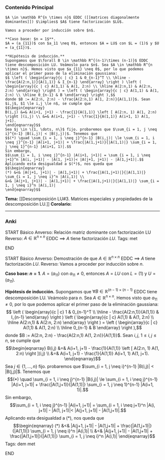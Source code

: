 ### Contenido Principal

```ad-theorem
$A \in \mathbb R^{n \times n}$ EDDC ([[matrices diagonalmente dominantes]]) $\implies$ $A$ tiene factorización $LU$.
```

```ad-proof
Vamos a proceder por inducción sobre $n$.

**Caso base: $n = 1$**. 
$A = (a_{11})$ con $a_11 \neq 0$, entonces $A = LU$ con $L = (1)$ y $U = (a_{11})$. 

**Hipótesis de inducción.**
Supongamos que $\forall B \in \mathbb R^{(n-1)\times (n-1)}$ EDDC tiene descomposición LU. Veámoslo para $n$. Sea $A \in \mathbb R^{n \times n}$. Hemos visto que $a_{11} \neq 0$, por lo que podemos aplicar el primer paso de la eliminación gaussiana:
$$ \left ( \begin{array}{c | c} 1 & 0_{n-1}^T \\ \hline - \frac{A(2:n,1)}{A(1,1)} & I_{n-1} \end{array} \right ) \left ( \begin{array}{c | c} A(1,1) & A(1, 2:n) \\ \hline A(2:n,1) & A(2:n, 2:n) \end{array} \right ) = \left ( \begin{array}{c | c} A(1,1) & A(1, 2:n) \\ \hline 0_{n-1} & B \end{array} \right ),$$
donde $B := A(2:n, 2:n) - \frac{A(2:n,1) A(1, 2:n)}{A(1,1)}$. Sean $i,j$, $1 \le i,j \le n$, se cumple que
$$\begin{eqnarray}
B(i,j) &=& A(i+1, j+1) - \frac{1}{A(1,1)} \left [ A(2:n, 1) A(1, 2:n) \right ](i,j) \\ &=& A(i+1, j+1) - \frac{1}{A(1,1)} A(i+1, 1) A(1, j+1).
\end{eqnarray}$$
Sea $j \in \{1, \dots, n\}$ fijo. probaremos que $\sum_{i = 1, j \neq i}^{n-1} |B(i,j)| < |B(j,j)|$. Tenemos que
$$(*) \quad \sum_{i = 1, i \neq j}^{n-1} |B(i,j)| \le \sum_{i = 1, i \neq j}^{n-1} |A(i+1, j+1)| + \frac{|A(1,j+1)}{|A(1,1)|} \sum_{i = 1, j \neq 1}^{n-1} |A(i+1, 1)|.$$
Sin embargo,
$$\sum_{i = 1, i \neq j}^{n-1} |A(i+1, j+1)| = \sum_{i = 1, i \neq j+1}^n |A(i, j+1)| - |A(1, j+1)|< |A(j+1, j+1)| - |A(1,j+1)|.$$
Aplicando esta desigualdad a $(*)$, nos queda que
$$\begin{eqnarray}
(*) &<& |A(j+1, j+1)| - |A(1,j+1)| + \frac{|A(1,j+1)|}{|A(1,1)|} \sum_{i = 1, j \neq i}^n |A(i,1)| \\
&<& |A(j+1, j+1)| - |A(1,j+1)| + \frac{|A(1,j+1)|}{|A(1,1)|} \sum_{i = 1, j \neq i}^n |A(i,1)|
\end{eqnarray}$$
```

**Tema:** [[Descomposición LU#3. Matrices especiales y propiedades de la descomposición LU.]]
**Corolario:**

---
### Anki

START
Básico
Anverso: Relación matriz dominante con factorización LU
Reverso: $A \in \mathbb R^{n \times n}$ EDDC $\implies$ $A$ tiene factorización $LU$.
Tags: met
<!--ID: 1735044171451-->
END

START
Básico
Anverso: Demostración de que $A \in \mathbb R^{n \times n}$ EDDC $\implies$ $A$ tiene factorización $LU$.
Reverso: Vamos a proceder por inducción sobre $n$.

**Caso base: $n = 1$**. 
$A = (a_{11})$ con $a_11 \neq 0$, entonces $A = LU$ con $L = (1)$ y $U = (a_{11})$. 

**Hipótesis de inducción.**
Supongamos que $\forall B \in \mathbb R^{(n-1)\times (n-1)}$ EDDC tiene descomposición LU. Veámoslo para $n$. Sea $A \in \mathbb R^{n \times n}$. Hemos visto que $a_{11} \neq 0$, por lo que podemos aplicar el primer paso de la eliminación gaussiana:
$$ \left ( \begin{array}{c | c} 1 & 0_{n-1}^T \\ \hline - \frac{A(2:n,1)}{A(1,1)} & I_{n-1} \end{array} \right ) \left ( \begin{array}{c | c} A(1,1) & A(1, 2:n) \\ \hline A(2:n,1) & A(2:n, 2:n) \end{array} \right ) = \left ( \begin{array}{c | c} A(1,1) & A(1, 2:n) \\ \hline 0_{n-1} & B \end{array} \right ),$$
donde $B := A(2:n, 2:n) - \frac{A(2:n,1) A(1, 2:n)}{A(1,1)}$. Sean $i,j$, $1 \le i,j \le n$, se cumple que
$$\begin{eqnarray}
B(i,j) &=& A(i+1, j+1) - \frac{1}{A(1,1)} \left [ A(2:n, 1) A(1, 2:n) \right ](i,j) \\ &=& A(i+1, j+1) - \frac{1}{A(1,1)} A(i+1, 1) A(1, j+1).
\end{eqnarray}$$
Sea $j \in \{1, \dots, n\}$ fijo. probaremos que $\sum_{i = 1, j \neq i}^{n-1} |B(i,j)| < |B(j,j)|$. Tenemos que
$$(*) \quad \sum_{i = 1, i \neq j}^{n-1} |B(i,j)| \le \sum_{i = 1, i \neq j}^{n-1} |A(i+1, j+1)| + \frac{|A(1,j+1)}{|A(1,1)|} \sum_{i = 1, j \neq 1}^{n-1} |A(i+1, 1)|.$$
Sin embargo,
$$\sum_{i = 1, i \neq j}^{n-1} |A(i+1, j+1)| = \sum_{i = 1, i \neq j+1}^n |A(i, j+1)| - |A(1, j+1)|< |A(j+1, j+1)| - |A(1,j+1)|.$$
Aplicando esta desigualdad a $(*)$, nos queda que
$$\begin{eqnarray}
(*) &<& |A(j+1, j+1)| - |A(1,j+1)| + \frac{|A(1,j+1)|}{|A(1,1)|} \sum_{i = 1, j \neq i}^n |A(i,1)| \\
&<& |A(j+1, j+1)| - |A(1,j+1)| + \frac{|A(1,j+1)|}{|A(1,1)|} \sum_{i = 1, j \neq i}^n |A(i,1)|
\end{eqnarray}$$
Tags: dem met
<!--ID: 1735044171454-->
END

